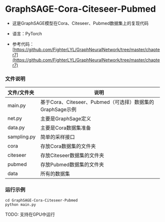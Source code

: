 # GraphSAGE-Cora-Citeseer-Pubmed
+ 这是GraphSAGE模型在Cora、Citeseer、Pubmed数据集上的复现代码

+ 语言：PyTorch
+ 参考代码：[https://github.com/FighterLYL/GraphNeuralNetwork/tree/master/chapter7](https://github.com/FighterLYL/GraphNeuralNetwork/tree/master/chapter7)

### 文件说明

| 文件/文件夹 | 说明                                                      |
| :---------- | --------------------------------------------------------- |
| main.py     | 基于Cora、Citeseer、Pubmed（可选择）数据集的GraphSage示例 |
| net.py      | 主要是GraphSage定义                                       |
| data.py     | 主要是Cora数据集准备                                      |
| sampling.py | 简单的采样接口                                            |
| cora        | 存放Cora数据集的文件夹                                    |
| citeseer    | 存放Citeseer数据集的文件夹                                |
| pubmed      | 存放Pubmed数据集的文件夹                                  |
| data        | 所有的数据集                                              |

### 运行示例

```shell
cd GraphSAGE-Cora-Citeseer-Pubmed
python main.py
```

TODO: 支持在GPU中运行